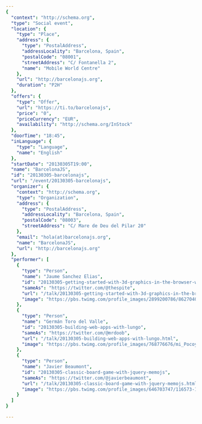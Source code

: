 ```yaml
---
{
  "context": "http://schema.org",
  "type": "Social event",
  "location": {
    "type": "Place",
    "address": {
      "type": "PostalAddress",
      "addressLocality": "Barcelona, Spain",
      "postalCode": "08001",
      "streetAddress": "C/ Fontanella 2",
      "name": "Mobile World Centre"
    },
    "url": "http://barcelonajs.org",
    "duration": "P2H"
  },
  "offers": {
    "type": "Offer",
    "url": "https://ti.to/barcelonajs",
    "price": "0",
    "priceCurrency": "EUR",
    "availability": "http://schema.org/InStock"
  },
  "doorTime": "18:45",
  "inLanguage": {
    "type": "Language",
    "name": "English"
  },
  "startDate": "20130305T19:00",
  "name": "BarcelonaJS",
  "id": "20130305-barcelonajs",
  "url": "/event/20130305-barcelonajs",
  "organizer": {
    "context": "http://schema.org",
    "type": "Organization",
    "address": {
      "type": "PostalAddress",
      "addressLocality": "Barcelona, Spain",
      "postalCode": "08003",
      "streetAddress": "C/ Mare de Deu del Pilar 20"
    },
    "email": "hola(at)barcelonajs.org",
    "name": "BarcelonaJS",
    "url": "http://barcelonajs.org"
  },
  "performer": [
    {
      "type": "Person",
      "name": "Jaume Sanchez Elias",
      "id": "20130305-getting-started-with-3d-graphics-in-the-browser-with-webgl-and-threejs",
      "sameAs": "https://twitter.com/@thespite",
      "url": "/talk/20130305-getting-started-with-3d-graphics-in-the-browser-with-webgl-and-threejs.html",
      "image": "https://pbs.twimg.com/profile_images/2899200786/8627040d4affe3d9ff80c9e861f8ba34.png"
    },
    {
      "type": "Person",
      "name": "Germán Toro del Valle",
      "id": "20130305-building-web-apps-with-lungo",
      "sameAs": "https://twitter.com/@mrdoob",
      "url": "/talk/20130305-building-web-apps-with-lungo.html",
      "image": "https://pbs.twimg.com/profile_images/768776676/mi_Pocoy__Messenger.jpg"
    },
    {
      "type": "Person",
      "name": "Javier Beaumont",
      "id": "20130305-classic-board-game-with-jquery-memojs",
      "sameAs": "https://twitter.com/@javierbeaumont",
      "url": "/talk/20130305-classic-board-game-with-jquery-memojs.html",
      "image": "https://pbs.twimg.com/profile_images/646703747/116573-160-20100121214957.jpeg"
    }
  ]
}

---
```

